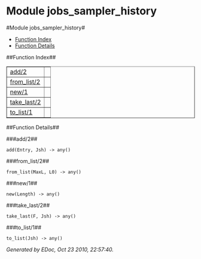 Module jobs_sampler_history
===========================


#Module jobs_sampler_history#
* [Function Index](#index)
* [Function Details](#functions)


##<a name="index">Function Index</a>##

<table width="100%" border="1" cellspacing="0" cellpadding="2" summary="function index"><tr><td valign="top"><a href="#add-2">add/2</a></td><td></td></tr><tr><td valign="top"><a href="#from_list-2">from_list/2</a></td><td></td></tr><tr><td valign="top"><a href="#new-1">new/1</a></td><td></td></tr><tr><td valign="top"><a href="#take_last-2">take_last/2</a></td><td></td></tr><tr><td valign="top"><a href="#to_list-1">to_list/1</a></td><td></td></tr></table>

<a name="functions"></a>


##Function Details##

<a name="add-2"></a>


###add/2##


`add(Entry, Jsh) -> any()`

<a name="from_list-2"></a>


###from_list/2##


`from_list(MaxL, L0) -> any()`

<a name="new-1"></a>


###new/1##


`new(Length) -> any()`

<a name="take_last-2"></a>


###take_last/2##


`take_last(F, Jsh) -> any()`

<a name="to_list-1"></a>


###to_list/1##


`to_list(Jsh) -> any()`

_Generated by EDoc, Oct 23 2010, 22:57:40._